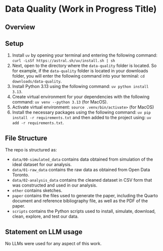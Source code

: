 # Data Quality (Work in Progress Title)

## Overview

## Setup
1. Install `uv` by opening your terminal and entering the following command: `curl -LsSf https://astral.sh/uv/install.sh | sh`
2. Next, open to the directory where the `data-quality` folder is located. So for example, if the `data-quality` folder is located in your downloads folder, you will enter the following command into your terminal: `cd downloads/data-quality`. 
3. Install Python 3.13 using the following command: `uv python install 3.13`. 
4. Create virtual environment for your dependencies with the following command: `uv venv --python 3.13` (for MacOS).
4. Activate virtual environment: `source .venv/bin/activate>` (for MacOS)
5. Install the necessary packages using the following command: `uv pip install -r requirements.txt` and then added to the project using: `uv add -r requirements.txt`. 

## File Structure

The repo is structured as:
-   `data/00-simulated_data` contains data obtained from simulation of the ideal dataset for our analysis.
-   `data/01-raw_data` contains the raw data as obtained from Open Data Toronto.
-   `data/02-analysis_data` contains the cleaned dataset in CSV form that was constructed and used in our analysis.
-   `other` contains sketches.
-   `paper` contains the files used to generate the paper, including the Quarto document and reference bibliography file, as well as the PDF of the paper. 
-   `scripts` contains the Python scripts used to install, simulate, download, clean, explore, and test our data.

## Statement on LLM usage

No LLMs were used for any aspect of this work.
